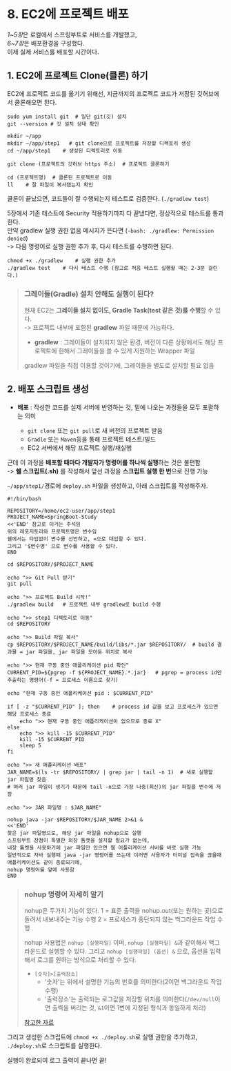 # 8. EC2에 프로젝트 배포

*1~5장*은 로컬에서 스프링부트로 서비스를 개발했고,  
*6~7장*은 배포환경을 구성했다.  
이제 실제 서비스를 배포할 시간이다.

## 1. EC2에 프로젝트 Clone(클론) 하기

EC2에 프로젝트 코드를 옮기기 위해선, 지금까지의 프로젝트 코드가 저장된 깃허브에서 클론해오면 된다.  
 
```shell script
sudo yum install git  # 일단 git(깃) 설치
git --version # 깃 설치 상태 확인

mkdir ~/app   
mkdir ~/app/step1   # git clone으로 프로젝트를 저장할 디렉토리 생성
cd ~/app/step1    # 생성된 디렉토리로 이동

git clone (프로젝트의 깃허브 https 주소)  # 프로젝트 클론하기

cd (프로젝트명)  # 클론된 프로젝트로 이동
ll    # 잘 파일이 복사됐는지 확인
```

클론이 끝났으면, 코드들이 잘 수행되는지 테스트로 검증한다. (```./gradlew test```)

5장에서 기존 테스트에 Security 적용하기까지 다 끝냈다면, 정상적으로 테스트를 통과한다.  
만약 gradlew 실행 권한 없음 메시지가 뜬다면 (```-bash: ./gradlew: Permission denied```)  
-> 다음 명령어로 실행 권한 추가 후, 다시 테스트를 수행하면 된다.

```shell script
chmod +x ./gradlew    # 실행 권한 추가
./gradlew test    # 다시 테스트 수행 (참고로 처음 테스트 실행할 때는 2-3분 걸린다.)
``` 

> ### 그레이들(Gradle) 설치 안해도 실행이 된다?
>
> 현재 EC2는 **그레이들 설치 없이도, Gradle Task(test 같은 것)를 수행**할 수 있다.   
> -> 프로젝트 내부에 포함된 **gradlew** 파일 때문에 가능하다.
> 
> - **gradlew** : 그레이들이 설치되지 않은 환경, 버전이 다른 상황에서도 해당 프로젝트에 한해서 그레이들을 쓸 수 있게 지원하는 Wrapper 파일
> 
> gradlew 파일을 직접 이용할 것이기에, 그레이들을 별도로 설치할 필요 없음

## 2. 배포 스크립트 생성

- **배포** : 작성한 코드를 실제 서버에 반영하는 것, 밑에 나오는 과정들을 모두 포괄하는 의미  

    - ```git clone``` 또는 ```git pull```로 새 버전의 프로젝트 받음
    - ```Gradle``` 또는 ```Maven```등을 통해 프로젝트 테스트/빌드
    - EC2 서버에서 해당 프로젝트 실행/재실행

근데 이 과정을 **배포할 때마다 개발자가 명령어를 하나씩 실행**하는 것은 불편함   
-> **쉘 스크립트(.sh)** 를 작성해서 앞선 과정을 **스크립트 실행 한 번**으로 진행 가능

```~/app/step1/```경로에 ```deploy.sh``` 파일을 생성하고, 아래 스크립트를 작성해주자.
```shell script
#!/bin/bash

REPOSITORY=/home/ec2-user/app/step1
PROJECT_NAME=SpringBoot-Study
<<'END' 참고로 이거는 주석임
위의 레포지토리와 프로젝트명은 변수임
쉘에서는 타입없이 변수를 선언하고, =으로 대입할 수 있다.
그리고 '$변수명' 으로 변수를 사용할 수 있다. 
END

cd $REPOSITORY/$PROJECT_NAME

echo ">> Git Pull 받기"
git pull

echo ">> 프로젝트 Build 시작!"
./gradlew build   # 프로젝트 내부 gradlew로 build 수행

echo ">> step1 디렉토리로 이동"
cd $REPOSITORY

echo ">> Build 파일 복사"
cp $REPOSITORY/$PROJECT_NAME/build/libs/*.jar $REPOSITORY/  # build 결과물 = jar 파일을, jar 파일을 모아둔 위치로 복사

echo ">> 현재 구동 중인 애플리케이션 pid 확인"
CURRENT_PID=${pgrep -f ${PROJECT_NAME}.*.jar}   # pgrep = process id만 추출하는 명령어(-f = 프로세스 이름으로 찾기)

echo "현재 구동 중인 애플리케이션 pid : $CURRENT_PID"

if [ -z "$CURRENT_PID" ]; then    # process id 값을 보고 프로세스가 있으면 해당 프로세스 종료
    echo ">> 현재 구동 중인 애플리케이션이 없으므로 종료 X"
else 
    echo ">> kill -15 $CURRENT_PID"
    kill -15 $CURRENT_PID
    sleep 5
fi

echo ">> 새 애플리케이션 배포"
JAR_NAME=$(ls -tr $REPOSITORY/ | grep jar | tail -n 1)  # 새로 실행할 jar 파일명 찾음
# 여러 jar 파일이 생기기 때문에 tail -n으로 가장 나중(최신)의 jar 파일을 변수에 저장

echo ">> JAR 파일명 : $JAR_NAME"

nohup java -jar $REPOSITORY/$JAR_NAME 2>&1 &  
<<'END'
찾은 jar 파일명으로, 해당 jar 파일을 nohup으로 실행
스프링부트 장점이 특별한 외장 톰캣을 설치할 필요가 없는데, 
내장 톰켓을 사용하기에 jar 파일만 있으면 웹 어플리케이션 서버를 바로 실행 가능
일반적으로 자바 실행때 java -jar 명령어를 쓰는데 이러면 사용자가 터미널 접속을 끊을때 애플리케이션도 같이 종료되기에,
nohup 명령어를 앞에 사용함
END
```

> ### nohup 명령어 자세히 알기
>  
> nohup은 두가지 기능이 있다.
> 1 = 표준 출력을 nohup.out(또는 원하는 곳)으로 돌려서 내보내주는 기능 수행
> 2 = 프로세스가 중단되지 않는 백그라운드 작업 수행
>
> nohup 사용법은 ```nohup [실행파일]``` 이며, ```nohup [실행파일] &```과 같이해서 백그라운드로 실행할 수 있다.
> 그리고 ```nohup [실행파일] (옵션) &``` 으로, 옵션을 입력해서 로그를 원하는 방식으로 처리할 수 있다.
> - ```[숫자]>[출력장소]``` 
>   - '숫자'는 위에서 설명한 기능의 번호를 의미한다(2이면 백그라운드 작업 수행)
>   - '출력장소'는 출력되는 로그값을 저장할 위치를 의미한다(```/dev/null```이면 출력을 버리는 것, ```&1```이면 1번에 지정된 형식과 동일하게 처리)
>
> [참고한 자료](https://jhhwang4195.tistory.com/182)

그리고 생성한 스크립트에 ```chmod +x ./deploy.sh```로 실행 권한을 추가하고,  
```./deploy.sh```로 스크립트를 실행한다.

실행이 완료되여 로그 출력이 끝나면 끝!
